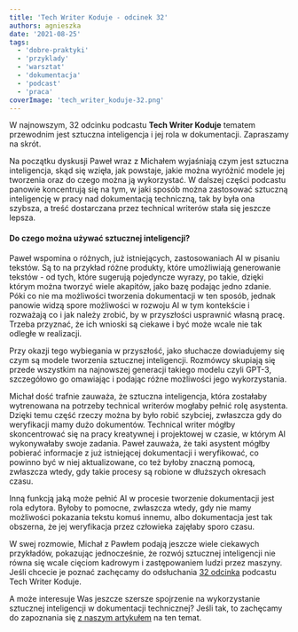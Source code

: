 ```yaml
---
title: 'Tech Writer Koduje - odcinek 32'
authors: agnieszka
date: '2021-08-25'
tags:
  - 'dobre-praktyki'
  - 'przyklady'
  - 'warsztat'
  - 'dokumentacja'
  - 'podcast'
  - 'praca'
coverImage: 'tech_writer_koduje-32.png'
---
```


W najnowszym, 32 odcinku podcastu **Tech Writer Koduje** tematem przewodnim jest
sztuczna inteligencja i jej rola w dokumentacji. Zapraszamy na skrót.

<!--truncate-->

Na początku dyskusji Paweł wraz z Michałem wyjaśniają czym jest sztuczna
inteligencja, skąd się wzięła, jak powstaje, jakie można wyróżnić modele jej
tworzenia oraz do czego można ją wykorzystać. W dalszej części podcastu panowie
koncentrują się na tym, w jaki sposób można zastosować sztuczną inteligencję w
pracy nad dokumentacją techniczną, tak by była ona szybsza, a treść dostarczana
przez technical writerów stała się jeszcze lepsza.

#### Do czego można używać sztucznej inteligencji?

Paweł wspomina o różnych, już istniejących, zastosowaniach AI w pisaniu tekstów.
Są to na przykład różne produkty, które umożliwiają generowanie tekstów - od
tych, które sugerują pojedyncze wyrazy, po takie, dzięki którym można tworzyć
wiele akapitów, jako bazę podając jedno zdanie. Póki co nie ma możliwości
tworzenia dokumentacji w ten sposób, jednak panowie widzą spore możliwości w
rozwoju AI w tym kontekście i rozważają co i jak należy zrobić, by w przyszłości
usprawnić własną pracę. Trzeba przyznać, że ich wnioski są ciekawe i być może
wcale nie tak odległe w realizacji.

Przy okazji tego wybiegania w przyszłość, jako słuchacze dowiadujemy się czym są
modele tworzenia sztucznej inteligencji. Rozmówcy skupiają się przede wszystkim
na najnowszej generacji takiego modelu czyli GPT-3, szczegółowo go omawiając i
podając różne możliwości jego wykorzystania.

Michał dość trafnie zauważa, że sztuczna inteligencja, która zostałaby
wytrenowana na potrzeby technical writerów mogłaby pełnić rolę asystenta. Dzięki
temu część rzeczy można by było robić szybciej, zwłaszcza gdy do weryfikacji
mamy dużo dokumentów. Technical writer mógłby skoncentrować się na pracy
kreatywnej i projektowej w czasie, w którym AI wykonywałaby swoje zadania. Paweł
zauważa, że taki asystent mógłby pobierać informacje z już istniejącej
dokumentacji i weryfikować, co powinno być w niej aktualizowane, co też byłoby
znaczną pomocą, zwłaszcza wtedy, gdy takie procesy są robione w dłuższych
okresach czasu.

Inną funkcją jaką może pełnić AI w procesie tworzenie dokumentacji jest rola
edytora. Byłoby to pomocne, zwłaszcza wtedy, gdy nie mamy możliwości pokazania
tekstu komuś innemu, albo dokumentacja jest tak obszerna, że jej weryfikacja
przez człowieka zajęłaby sporo czasu.

W swej rozmowie, Michał z Pawłem podają jeszcze wiele ciekawych przykładów,
pokazując jednocześnie, że rozwój sztucznej inteligencji nie równa się wcale
cięciom kadrowym i zastępowaniem ludzi przez maszyny. Jeśli chcecie je poznać
zachęcamy do odsłuchania
[32 odcinka](https://techwriterkoduje.pl/blog/2021/07/29/tech-writer-zatrudnia-asystenta)
podcastu Tech Writer Koduje.

A może interesuje Was jeszcze szersze spojrzenie na wykorzystanie sztucznej
inteligencji w dokumentacji technicznej? Jeśli tak, to zachęcamy do zapoznania
się
[z naszym artykułem](http://techwriter.pl/ai-i-ar-i-ich-zastosowanie-w-dokumentacji-technicznej/)
na ten temat.
